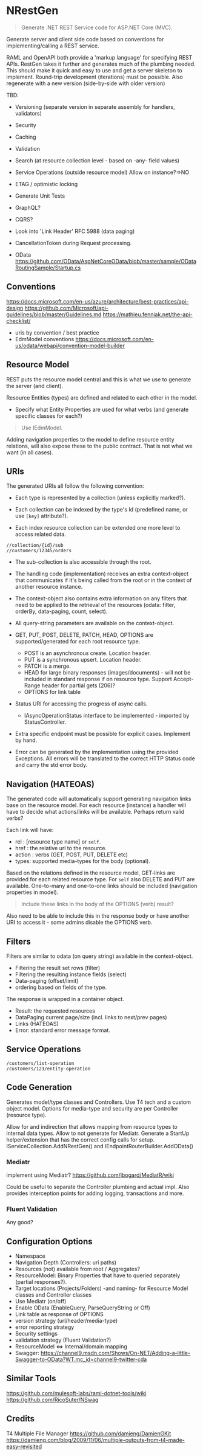 # NRestGen

> Generate .NET REST Service code for ASP.NET Core (MVC).

Generate server and client side code based on conventions for implementing/calling a REST service.

RAML and OpenAPI both provide a 'markup language' for specifying REST APIs.
RestGen takes it further and generates much of the plumbing needed.
This should make it quick and easy to use and get a server skeleton to implement.
Round-trip development (iterations) must be possible. Also regenerate with a new version (side-by-side with older version)

TBD:

- Versioning (separate version in separate assembly for handlers, validators)
- Security
- Caching
- Validation
- Search (at resource collection level - based on -any- field values)
- Service Operations (outside resource model) Allow on instance?=>NO
- ETAG / optimistic locking
- Generate Unit Tests
- GraphQL?
- CQRS?

- Look into 'Link Header' RFC 5988 (data paging)
- CancellationToken during Request processing.
- OData
https://github.com/OData/AspNetCoreOData/blob/master/sample/ODataRoutingSample/Startup.cs

## Conventions

https://docs.microsoft.com/en-us/azure/architecture/best-practices/api-design
https://github.com/Microsoft/api-guidelines/blob/master/Guidelines.md
https://mathieu.fenniak.net/the-api-checklist/

- uris by convention / best practice
- EdmModel conventions https://docs.microsoft.com/en-us/odata/webapi/convention-model-builder

## Resource Model

REST puts the resource model central and this is what we use to generate the server (and client).

Resource Entities (types) are defined and related to each other in the model.

- Specify what Entity Properties are used for what verbs (and generate specific classes for each?)

> Use IEdmModel.

Adding navigation properties to the model to define resource entity relations,
will also expose these to the public contract. That is not what we want (in all cases).

## URIs

The generated URIs all follow the following convention:

- Each type is represented by a collection (unless explicitly marked?).

- Each collection can be indexed by the type's Id (predefined name, or use `[key]` attribute?).

- Each index resource collection can be extended one more level to access related data.

```URI
//collection/{id}/sub
//customers/12345/orders
```

- The sub-collection is also accessible through the root.

- The handling code (implementation) receives an extra context-object that communicates if it's being called from the root or in the context of another resource instance.

- The context-object also contains extra information on any filters that need to be applied to the retrieval of the resources (odata: filter, orderBy, data-paging, count, select).

- All query-string parameters are available on the context-object.

- GET, PUT, POST, DELETE, PATCH, HEAD, OPTIONS are supported/generated for each root resource type.
    - POST is an asynchronous create. Location header.
    - PUT is a synchronous upsert. Location header.
    - PATCH is a merge.
    - HEAD for large binary responses (images/documents) - will not be included in standard response if on resource type. Support Accept-Range header for partial gets (206)?
    - OPTIONS for link table

- Status URI for accessing the progress of async calls.
    - IAsyncOperationStatus interface to be implemented - imported by StatusController.

- Extra specific endpoint must be possible for explicit cases. Implement by hand.

- Error can be generated by the implementation using the provided Exceptions. All errors will be translated to the correct HTTP Status code and carry the std error body.

## Navigation (HATEOAS)

The generated code will automatically support generating navigation links base on the resource model.
For each resource (instance) a handler will have to decide what actions/links will be available. Perhaps return valid verbs?

Each link will have:

- rel : [resource type name] or `self`.
- href : the relative url to the resource.
- action : verbs (GET, POST, PUT, DELETE etc)
- types: supported media-types for the body (optional).

Based on the relations defined in the resource model, GET-links are provided for each related resource type. For `self` also DELETE and PUT are available.
One-to-many and one-to-one links should be included (navigation properties in model).

> Include these links in the body of the OPTIONS (verb) result?

Also need to be able to include this in the response body or have another URI to access it - some admins disable the OPTIONS verb.

## Filters

Filters are similar to odata (on query string) available in the context-object.

- Filtering the result set rows (filter)
- Filtering the resulting instance fields (select)
- Data-paging (offset/limit)
- ordering based on fields of the type.

The response is wrapped in a container object.

- Result: the requested resources
- DataPaging current page/size (incl. links to next/prev pages)
- Links (HATEOAS)
- Error: standard error message format.

## Service Operations

```URL
/customers/list-operation
/customers/123/entity-operation
```

## Code Generation

Generates model/type classes and Controllers.
Use T4 tech and a custom object model.
Options for media-type and security are per Controller (resource type).

Allow for and indirection that allows mapping from resource types to internal data types.
Allow to not generate for Mediatr.
Generate a StartUp helper/extension that has the correct config calls for setup.
    IServiceCollection.AddNRestGen() and IEndpointRouterBuilder.AddOData()

### Mediatr

implement using Mediatr? https://github.com/jbogard/MediatR/wiki

Could be useful to separate the Controller plumbing and actual impl. Also provides interception points for adding logging, transactions and more.

### Fluent Validation

Any good?

## Configuration Options

- Namespace
- Navigation Depth (Controllers: uri paths)
- Resources (not) available from root / Aggregates?
- ResourceModel: Binary Properties that have to queried separately (partial responses?).
- Target locations (Projects/Folders) -and naming- for Resource Model classes and Controller classes
- Use Mediatr (on/off)
- Enable OData (EnableQuery, ParseQueryString or Off)
- Link table as response of OPTIONS
- version strategy (url/header/media-type)
- error reporting strategy
- Security settings
- validation strategy (Fluent Validation?)
- ResourceModel <=> Internal/domain mapping
- Swagger: https://channel9.msdn.com/Shows/On-NET/Adding-a-little-Swagger-to-OData?WT.mc_id=channel9-twitter-cda

## Similar Tools

https://github.com/mulesoft-labs/raml-dotnet-tools/wiki
https://github.com/RicoSuter/NSwag

## Credits

T4 Multiple File Manager
https://github.com/damieng/DamienGKit
https://damieng.com/blog/2009/11/06/multiple-outputs-from-t4-made-easy-revisited
